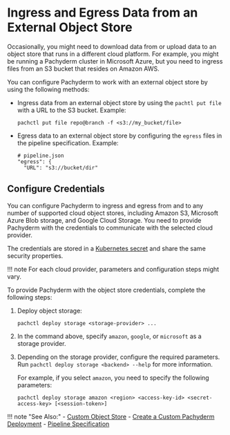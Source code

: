 # Ingress and Egress Data from an External Object Store

Occasionally, you might need to download data from or upload data
to an object store that runs in a different cloud platform. For example,
you might be running a Pachyderm cluster in Microsoft Azure, but
you need to ingress files from an S3 bucket that resides on Amazon AWS.

You can configure Pachyderm to work with an external object
store by using the following methods:

* Ingress data from an external object store by using the
  `pachtl put file` with a URL to the S3 bucket. Example:

  ```
  pachctl put file repo@branch -f <s3://my_bucket/file>
  ```

* Egress data to an external object store by configuring the
  `egress` files in the pipeline specification. Example:

  ```shell
  # pipeline.json
  "egress": {
    "URL": "s3://bucket/dir"
  ```

## Configure Credentials

You can configure Pachyderm to ingress and egress from and to any
number of supported cloud object stores, including Amazon S3,
Microsoft Azure Blob storage, and Google Cloud Storage. You need
to provide Pachyderm with the credentials to communicate with
the selected cloud provider.

The credentials are stored in a
[Kubernetes secret](https://kubernetes.io/docs/concepts/configuration/secret/)
and share the same security properties.

!!! note
    For each cloud provider, parameters and configuration steps
    might vary.

To provide Pachyderm with the object store credentials, complete
the following steps:

1. Deploy object storage:

   ```shell
   pachctl deploy storage <storage-provider> ...
   ```

1. In the command above, specify `amazon`, `google`, or `microsoft` as
   a storage provider.

1. Depending on the storage provider, configure the required
   parameters. Run `pachctl deploy storage <backend> --help` for more
   information.

   For example, if you select `amazon`, you need to specify the following
   parameters:

   ```shell
   pachctl deploy storage amazon <region> <access-key-id> <secret-access-key> [<session-token>]
   ```

!!! note "See Also:"
    - [Custom Object Store](../../deploy-manage/deploy/custom_object_stores.md)
    - [Create a Custom Pachyderm Deployment](../../deploy-manage/deploy/deploy_custom/index.md)
    - [Pipeline Specification](../../reference/pipeline_spec.md)
